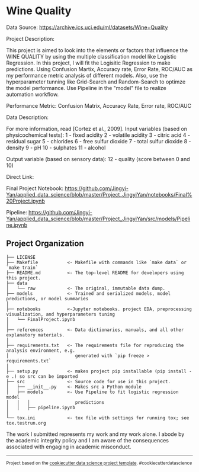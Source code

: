 Wine Quality
==============================

Data Source: https://archive.ics.uci.edu/ml/datasets/Wine+Quality

Project Description:

This project is aimed to look into the elements or factors that influence the WINE QUALITY by using the multiple classification model like Logistic Regression. In this project, I will fit the Logisitic Regression to make predictions. Using Confusion Martix, Accuracy rate, Error Rate, ROC/AUC as my performance metric analysis of different models. Also, use the hyperparameter tunning like Grid-Search and Random-Search to optimze the model performance. 
Use Pipeline in the "model" file to realize automation workflow.

Performance Metric:
Confusion Matrix, Accuracy Rate, Error rate, ROC/AUC

Data Description:

For more information, read [Cortez et al., 2009].
Input variables (based on physicochemical tests):
1 - fixed acidity
2 - volatile acidity
3 - citric acid
4 - residual sugar
5 - chlorides
6 - free sulfur dioxide
7 - total sulfur dioxide
8 - density
9 - pH
10 - sulphates
11 - alcohol


Output variable (based on sensory data):
12 - quality (score between 0 and 10)

Direct Link:

Final Project Notebook:
https://github.com/Jingyi-Yan/applied_data_science/blob/master/Project_JingyiYan/notebooks/Final%20Project.ipynb

Pipeline:
https://github.com/Jingyi-Yan/applied_data_science/blob/master/Project_JingyiYan/src/models/Pipeline.ipynb

Project Organization
------------

    ├── LICENSE
    ├── Makefile           <- Makefile with commands like `make data` or `make train`
    ├── README.md          <- The top-level README for developers using this project.
    ├── data
    │   └── raw            <- The original, immutable data dump.
    ├── models             <- Trained and serialized models, model predictions, or model summaries
    │
    ├── notebooks          <-Jupyter notebooks. project EDA, preprocessing visualization, and hyperparameters tuning
    │   └── FinalProject.ipynb
    │
    ├── references         <- Data dictionaries, manuals, and all other explanatory materials.
    │
    ├── requirements.txt   <- The requirements file for reproducing the analysis environment, e.g.
    │                         generated with `pip freeze > requirements.txt`
    │
    ├── setup.py           <- makes project pip installable (pip install -e .) so src can be imported
    ├── src                <- Source code for use in this project.
    │   ├── __init__.py    <- Makes src a Python module
    │   ├── models         <- Use Pipeline to fit logistic regression model
    │   │   │                 predictions
    │   │   ├── pipeline.ipynb
    │
    └── tox.ini            <- tox file with settings for running tox; see tox.testrun.org


The work I submitted represents my work and my work alone. I abode by the academic integrity policy and I am aware of the consequences associated with engaging in academic misconduct.

--------

<p><small>Project based on the <a target="_blank" href="https://drivendata.github.io/cookiecutter-data-science/">cookiecutter data science project template</a>. #cookiecutterdatascience</small></p>
